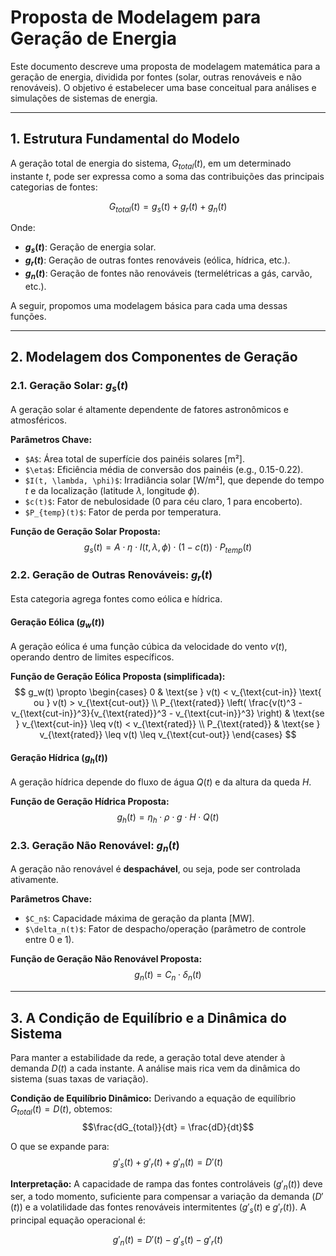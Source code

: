 # Proposta de Modelagem para Geração de Energia

Este documento descreve uma proposta de modelagem matemática para a geração de energia, dividida por fontes (solar, outras renováveis e não renováveis). O objetivo é estabelecer uma base conceitual para análises e simulações de sistemas de energia.

---

## 1. Estrutura Fundamental do Modelo

A geração total de energia do sistema, $G_{total}(t)$, em um determinado instante $t$, pode ser expressa como a soma das contribuições das principais categorias de fontes:

$$G_{total}(t) = g_s(t) + g_r(t) + g_n(t)$$

Onde:
- **$g_s(t)$**: Geração de energia solar.
- **$g_r(t)$**: Geração de outras fontes renováveis (eólica, hídrica, etc.).
- **$g_n(t)$**: Geração de fontes não renováveis (termelétricas a gás, carvão, etc.).

A seguir, propomos uma modelagem básica para cada uma dessas funções.

---

## 2. Modelagem dos Componentes de Geração

### 2.1. Geração Solar: $g_s(t)$

A geração solar é altamente dependente de fatores astronômicos e atmosféricos.

**Parâmetros Chave:**
- `$A$`: Área total de superfície dos painéis solares [m²].
- `$\eta$`: Eficiência média de conversão dos painéis (e.g., 0.15-0.22).
- `$I(t, \lambda, \phi)$`: Irradiância solar [W/m²], que depende do tempo $t$ e da localização (latitude $\lambda$, longitude $\phi$).
- `$c(t)$`: Fator de nebulosidade (0 para céu claro, 1 para encoberto).
- `$P_{temp}(t)$`: Fator de perda por temperatura.

**Função de Geração Solar Proposta:**
$$g_s(t) = A \cdot \eta \cdot I(t, \lambda, \phi) \cdot (1 - c(t)) \cdot P_{temp}(t)$$

### 2.2. Geração de Outras Renováveis: $g_r(t)$

Esta categoria agrega fontes como eólica e hídrica.

#### Geração Eólica ($g_w(t)$)

A geração eólica é uma função cúbica da velocidade do vento $v(t)$, operando dentro de limites específicos.

**Função de Geração Eólica Proposta (simplificada):**
$$
g_w(t) \propto
\begin{cases}
    0 & \text{se } v(t) < v_{\text{cut-in}} \text{ ou } v(t) > v_{\text{cut-out}} \\
    P_{\text{rated}} \left( \frac{v(t)^3 - v_{\text{cut-in}}^3}{v_{\text{rated}}^3 - v_{\text{cut-in}}^3} \right) & \text{se } v_{\text{cut-in}} \leq v(t) < v_{\text{rated}} \\
    P_{\text{rated}} & \text{se } v_{\text{rated}} \leq v(t) \leq v_{\text{cut-out}}
\end{cases}
$$

#### Geração Hídrica ($g_h(t)$)

A geração hídrica depende do fluxo de água $Q(t)$ e da altura da queda $H$.

**Função de Geração Hídrica Proposta:**
$$g_h(t) = \eta_h \cdot \rho \cdot g \cdot H \cdot Q(t)$$

### 2.3. Geração Não Renovável: $g_n(t)$

A geração não renovável é **despachável**, ou seja, pode ser controlada ativamente.

**Parâmetros Chave:**
- `$C_n$`: Capacidade máxima de geração da planta [MW].
- `$\delta_n(t)$`: Fator de despacho/operação (parâmetro de controle entre 0 e 1).

**Função de Geração Não Renovável Proposta:**
$$g_n(t) = C_n \cdot \delta_n(t)$$

---

## 3. A Condição de Equilíbrio e a Dinâmica do Sistema

Para manter a estabilidade da rede, a geração total deve atender à demanda $D(t)$ a cada instante. A análise mais rica vem da dinâmica do sistema (suas taxas de variação).

**Condição de Equilíbrio Dinâmico:**
Derivando a equação de equilíbrio $G_{total}(t) = D(t)$, obtemos:
$$\frac{dG_{total}}{dt} = \frac{dD}{dt}$$

O que se expande para:
$$g'_s(t) + g'_r(t) + g'_n(t) = D'(t)$$

**Interpretação:**
A capacidade de rampa das fontes controláveis ($g'_n(t)$) deve ser, a todo momento, suficiente para compensar a variação da demanda ($D'(t)$) e a volatilidade das fontes renováveis intermitentes ($g'_s(t)$ e $g'_r(t)$). A principal equação operacional é:

$$g'_n(t) = D'(t) - g'_s(t) - g'_r(t)$$
